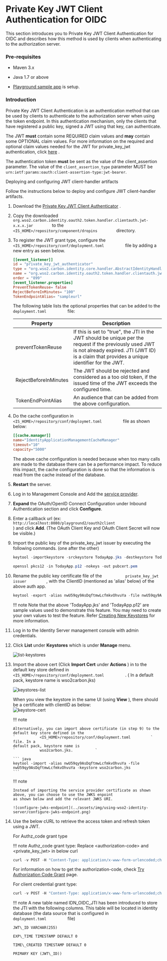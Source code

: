 # Private Key JWT Client Authentication for OIDC

This section introduces you to Private Key JWT Client Authentication for
OIDC and describes how this method is used by clients when
authenticating to the authorization server.

### **Pre-requisites**

-   Maven 3.x

-   Java 1.7 or above

-   [Playground sample
    app](../../learn/basic-client-profile-with-playground)
    is setup.

### Introduction

Private Key JWT Client Authentication is an authentication method that
can be used by clients to authenticate to the authorization server when
using the token endpoint. In this authentication mechanism, only the
clients that have registered a public key, signed a JWT using that key,
can authenticate.

The JWT **must** contain some REQUIRED claim values and **may** contain
some OPTIONAL claim values. For more information on the required and
optional claim values needed for the JWT for private\_key\_jwt
authentication, click
[here](http://openid.net/specs/openid-connect-core-1_0.html#ClientAuthentication)
.

The authentication token **must** be sent as the value of the client\_assertion parameter. The value of the `client_assertion_type` parameter MUST be `urn:ietf:params:oauth:client-assertion-type:jwt-bearer`.

Deploying and configuring JWT client-handler artifacts

Follow the instructions below to deploy and configure JWT client-handler
artifacts.

1.  Download the [Private Key JWT Client
    Authenticator](https://store.wso2.com/store/assets/isconnector/details/3990fa78-6696-4b98-8af8-d4cc7611099a)
    .

2.  Copy the downloaded
    `          org.wso2.carbon.identity.oauth2.token.handler.clientauth.jwt-x.x.x.jar         `
    to the `          <IS_HOME>/repository/component/dropins         `
    directory.
3.  To register the JWT grant type, configure the
    `           <IS_HOME>/repository/conf/deployment.toml          `
    file by adding a new entry as seen below. 

    ``` toml
    [[event_listener]]
    id = "private_key_jwt_authenticator"
    type = "org.wso2.carbon.identity.core.handler.AbstractIdentityHandler"
    name = "org.wso2.carbon.identity.oauth2.token.handler.clientauth.jwt.PrivateKeyJWTClientAuthenticator"
    order = "899"
    [event_listener.properties]
    PreventTokenReuse= false
    RejectBeforeInMinutes= "100"
    TokenEndpointAlias= "sampleurl"
    ```

    The following table lists the optional properties that can be added
    to the `           deployment.toml          ` file:

    | Property              | Description                                                                                                                                                                                             |
    |-----------------------|---------------------------------------------------------------------------------------------------------------------------------------------------------------------------------------------------------|
    | preventTokenReuse     | If this is set to "true", the JTI in the JWT should be unique per the request if the previously used JWT is not already expired. JTI (JWT ID) is a claim that provides a unique identifier for the JWT. |
    | RejectBeforeInMinutes | The JWT should be rejected and considered as a too old token, if the issued time of the JWT exceeds the configured time.                                                                                |
    | TokenEndPointAlias    | An audience that can be added from the above configuration.                                                                                                                                             |

4.  Do the cache configuration in
    `           <IS_HOME>/repository/conf/deploymet.toml          `
    file as shown below:

    ```toml
    [[cache.manager]]
    name="IdentityApplicationManagementCacheManager"
    timeout="10"
    capacity="5000"
    ```

    The above cache configuration is needed because when too many calls
    are made to the database there can be a performance impact. To
    reduce this impact, the cache configuration is done so that the
    information is read from the cache instead of the database.

5.  **Restart** the server.
6.  Log in to Management Console and Add the [service
    provider](../../learn/adding-and-configuring-a-service-provider).
7.  **Expand** the OAuth/OpenID Connect Configuration under Inbound
    Authentication section and click **Configure**.

8.  Enter a callback url (ex:
    `                       http://localhost:8080/playground2/oauth2client                     `
    ) and click **Add**. (The OAuth Client Key and OAuth Client Secret
    will now be visible.)

9.  Import the public key of the private\_key\_jwt issuer by executing
    the following commands. (one after the other)

    ``` java
    keytool -importkeystore -srckeystore TodayApp.jks -destkeystore TodayApp.p12 -deststoretype PKCS12
    ```

    ``` java
    openssl pkcs12 -in TodayApp.p12 -nokeys -out pubcert.pem
    ```

10. Rename the public key certificate file of the
    `           private_key_jwt issuer          `, with the ClientID
    (mentioned as 'alias' below) of the above auth app.

    ``` java
    keytool -export -alias nwU59qy9AsDqftmwLcfmkvOhvuYa -file nwU59qy9AsDqftmwLcfmkvOhvuYa -keystore TodayApp.jkskeytool -genkey -alias nwU59qy9AsDqftmwLcfmkvOhvuYa -keyalg RSA -keystore TodayApp.jks
    ```

    !!! note
        Note that the above 'TodayApp.jks' and 'TodayApp.p12' are sample
        values used to demonstrate this feature. You may need to create your
        own values to test the feature. Refer [Creating New
        Keystores](../../administer/creating-new-keystores)
        for more information.
    

11. Log in to the Identity Server management console with admin
    credentials.

12. Click **List** under **Keystores** which is under **Manage** menu.

    ![list-keystores](../assets/img/using-wso2-identity-server/list-keystores.png) 

13. Import the above cert (Click **Import Cert** under **Actions** ) in
    to the default key store defined in
    `           <IS_HOME>/repository/conf/deployment.toml          ` . ( In a
    default pack, keystore name is wso2carbon.jks)

    ![keystores-list](../assets/img/using-wso2-identity-server/keystores-list.png) 

    When you view the keystore in the same UI (using **View** ), there
    should be a certificate with clientID as below:  
    ![keystore-cert](../assets/img/using-wso2-identity-server/keystore-cert.png) 

    !!! note
    
        Alternatively, you can import above certificate (in step 9) to the
        default key store defined in the
        `           <IS_HOME>/repository/conf/deployment.toml         ` file. In a
        default pack, keystore name is
        `           wso2carbon.jks.          `
    
        ``` java
        keytool -import -alias nwU59qy9AsDqftmwLcfmkvOhvuYa -file nwU59qy9AsDqftmwLcfmkvOhvuYa -keystore wso2carbon.jks
        ```
        
    !!! note
    
        Instead of importing the service provider certificate as shown above, you can choose to use the JWKS enpoint 
        as shown below and add the relevant JWKS URI.
    
        ![configure-jwks-endpoint](../assets/img/using-wso2-identity-server/configure-jwks-endpoint.png) 
    

14. Use the below cURL to retrieve the access token and refresh token
    using a JWT.

    For Authz\_code grant type

    !!! note
        Authz\_code grant type: Replace \<authorization-code\> and
        \<private\_key\_jwt\> in below curl
    

    ``` java
    curl -v POST -H "Content-Type: application/x-www-form-urlencoded;charset=UTF-8" -k -d "grant_type=authorization_code&code=f2d0f7dd-df6d-34ac-9d61-851f4f0cab9f&scope=openid&client_assertion_type=urn%3Aietf%3Aparams%3Aoauth%3Aclient-assertion-type%3Ajwt-bearer&client_assertion=<jwt_assertion>&redirect_uri=http://localhost:8080/playground2/oauth2client" https://localhost:9443/oauth2/token
    ```

    For information on how to get the authorization-code, check [Try
    Authorization Code Grant](../../learn/try-authorization-code-grant) page.

      
    For client credential grant type:

    ``` java
    curl -v POST -H "Content-Type: application/x-www-form-urlencoded;charset=ISO-8859-1" -k -d "grant_type=client_credentials&scope=openid&client_assertion_type=urn%3Aietf%3Aparams%3Aoauth%3Aclient-assertion-type%3Ajwt-bearer&client_assertion=<jwt_assertion>&redirect_uri=http://localhost:8080/playground2/oauth2client" https://localhost:9443/oauth2/token
    ```

    !!! note
        A new table named IDN\_OIDC\_JTI has been introduced to store the
        JTI with the following columns. This table will be located in
        identity database (the data source that is configured in
        `           deployment.toml          ` file)
    
        JWT\_ID VARCHAR(255)
    
        EXP\_TIME TIMESTAMP DEFAULT 0
    
        TIME\_CREATED TIMESTAMP DEFAULT 0
    
        PRIMARY KEY (JWT\_ID))
    
